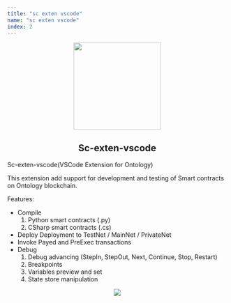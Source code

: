 ```yaml
---
title: "sc exten vscode"
name: "sc exten vscode"
index: 2
---
```


<div align="center">
  <img src="https://raw.githubusercontent.com/punicasuite/punica-python/master/sc-vscode-exten.png" height="200" width="200">
  <h2 class="doc-title">Sc-exten-vscode</h2>
</div>

Sc-exten-vscode(VSCode Extension for Ontology)

This extension add support for development and testing of Smart contracts on Ontology blockchain.

Features:
* Compile
    1. Python smart contracts (.py)
    2. CSharp smart contracts (.cs)
* Deploy
    Deployment to TestNet / MainNet / PrivateNet
* Invoke
    Payed and PreExec transactions
* Debug
    1. Debug advancing (StepIn, StepOut, Next, Continue, Stop, Restart)
    2. Breakpoints
    3. Variables preview and set
    4. State store manipulation
    
    
    
<div align="center">
  <img src="https://raw.githubusercontent.com/punicasuite/punica-python/master/vscode.png" >
</div>    
